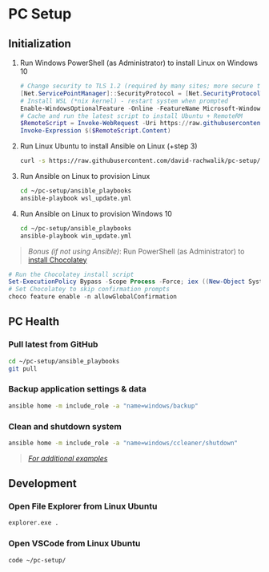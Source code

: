 # PC Setup

## Initialization

1. Run Windows PowerShell (as Administrator) to install Linux on Windows 10

    ``` powershell
    # Change security to TLS 1.2 (required by many sites; more secure than default TLS 1.0)
    [Net.ServicePointManager]::SecurityProtocol = [Net.SecurityProtocolType]::Tls12
    # Install WSL (*nix kernel) - restart system when prompted
    Enable-WindowsOptionalFeature -Online -FeatureName Microsoft-Windows-Subsystem-Linux
    # Cache and run the latest script to install Ubuntu + RemoteRM
    $RemoteScript = Invoke-WebRequest -Uri https://raw.githubusercontent.com/david-rachwalik/pc-setup/master/win_setup.ps1 -UseBasicParsing
    Invoke-Expression $($RemoteScript.Content)
    ```

2. Run Linux Ubuntu to install Ansible on Linux (+step 3)

    ``` bash
    curl -s https://raw.githubusercontent.com/david-rachwalik/pc-setup/master/wsl_setup.sh | sudo -H bash
    ```

3. Run Ansible on Linux to provision Linux

    ``` bash
    cd ~/pc-setup/ansible_playbooks
    ansible-playbook wsl_update.yml
    ```

4. Run Ansible on Linux to provision Windows 10

    ``` bash
    cd ~/pc-setup/ansible_playbooks
    ansible-playbook win_update.yml
    ```

> *Bonus (if not using Ansible)*: Run PowerShell (as Administrator) to [install Chocolatey](https://chocolatey.org/install)

``` powershell
# Run the Chocolatey install script
Set-ExecutionPolicy Bypass -Scope Process -Force; iex ((New-Object System.Net.WebClient).DownloadString('https://chocolatey.org/install.ps1'))
# Set Chocolatey to skip confirmation prompts
choco feature enable -n allowGlobalConfirmation
```

## PC Health

### Pull latest from GitHub

``` bash
cd ~/pc-setup/ansible_playbooks
git pull
```

### Backup application settings & data

``` bash
ansible home -m include_role -a "name=windows/backup"
```

### Clean and shutdown system

``` bash
ansible home -m include_role -a "name=windows/ccleaner/shutdown"
```

> *[For additional examples](https://github.com/david-rachwalik/pc-setup/tree/master/ansible_playbooks)*

## Development

### Open File Explorer from Linux Ubuntu

``` bash
explorer.exe .
```

### Open VSCode from Linux Ubuntu

``` bash
code ~/pc-setup/
```
